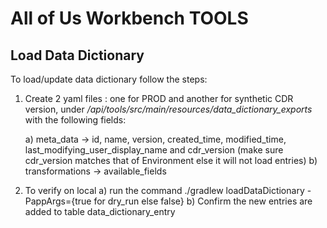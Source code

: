 # All of Us Workbench TOOLS

## Load Data Dictionary
To load/update data dictionary follow the steps:

1. Create 2 yaml files : one for PROD and  another for synthetic CDR version, under
    <em>/api/tools/src/main/resources/data_dictionary_exports</em> with the following fields:
    
    a) meta_data -> id, name, version, created_time, modified_time,
       last_modifying_user_display_name and cdr_version (make sure cdr_version matches that of Environment else it will not load entries)
    b) transformations ->  available_fields
    
  
2. To verify on local
  a) run the command 
     ./gradlew loadDataDictionary -PappArgs={true for dry_run else false}
  b) Confirm the new entries are added to table  data_dictionary_entry
